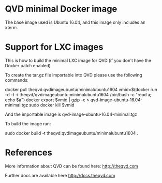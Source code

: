 QVD minimal Docker image
========================

The base image used is Ubuntu 16.04, and this image only includes an xterm.

Support for LXC images
======================

This is how to build the minimal LXC image for QVD (if you don't have the Docker patch enabled)

To create the tar.gz file importable into QVD please use the following
commands:

  docker pull theqvd:qvdimageubuntu/minimalubuntu1604
  vmid=$(docker run -d -t -i theqvd/qvdimageubuntu:minimalubuntu1604 /bin/bash -c "read a; echo $a")
  docker export $vmid  | gzip -c > qvd-image-ubuntu-16.04-minimal.tgz
  sudo docker kill $vmid

And the importable image is qvd-image-ubuntu-16.04-minimal.tgz

To build the image run:

  sudo docker build -t theqvd:qvdimageubuntu/minimalubuntu1604 .


References
==========

More information about QVD can be found here: http://theqvd.com

Further docs are available here http://docs.theqvd.com
